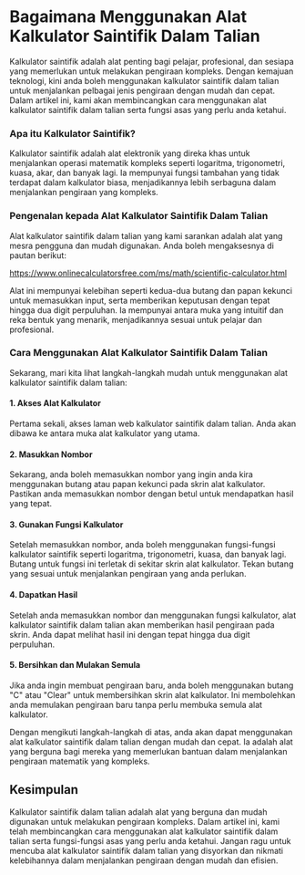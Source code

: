 Bagaimana Menggunakan Alat Kalkulator Saintifik Dalam Talian
============================================================

Kalkulator saintifik adalah alat penting bagi pelajar, profesional, dan sesiapa yang memerlukan untuk melakukan pengiraan kompleks. Dengan kemajuan teknologi, kini anda boleh menggunakan kalkulator saintifik dalam talian untuk menjalankan pelbagai jenis pengiraan dengan mudah dan cepat. Dalam artikel ini, kami akan membincangkan cara menggunakan alat kalkulator saintifik dalam talian serta fungsi asas yang perlu anda ketahui.

### Apa itu Kalkulator Saintifik?

Kalkulator saintifik adalah alat elektronik yang direka khas untuk menjalankan operasi matematik kompleks seperti logaritma, trigonometri, kuasa, akar, dan banyak lagi. Ia mempunyai fungsi tambahan yang tidak terdapat dalam kalkulator biasa, menjadikannya lebih serbaguna dalam menjalankan pengiraan yang kompleks.

### Pengenalan kepada Alat Kalkulator Saintifik Dalam Talian

Alat kalkulator saintifik dalam talian yang kami sarankan adalah alat yang mesra pengguna dan mudah digunakan. Anda boleh mengaksesnya di pautan berikut:

<https://www.onlinecalculatorsfree.com/ms/math/scientific-calculator.html>

Alat ini mempunyai kelebihan seperti kedua-dua butang dan papan kekunci untuk memasukkan input, serta memberikan keputusan dengan tepat hingga dua digit perpuluhan. Ia mempunyai antara muka yang intuitif dan reka bentuk yang menarik, menjadikannya sesuai untuk pelajar dan profesional.

### Cara Menggunakan Alat Kalkulator Saintifik Dalam Talian

Sekarang, mari kita lihat langkah-langkah mudah untuk menggunakan alat kalkulator saintifik dalam talian:

#### 1. Akses Alat Kalkulator

Pertama sekali, akses laman web kalkulator saintifik dalam talian. Anda akan dibawa ke antara muka alat kalkulator yang utama.

#### 2. Masukkan Nombor

Sekarang, anda boleh memasukkan nombor yang ingin anda kira menggunakan butang atau papan kekunci pada skrin alat kalkulator. Pastikan anda memasukkan nombor dengan betul untuk mendapatkan hasil yang tepat.

#### 3. Gunakan Fungsi Kalkulator

Setelah memasukkan nombor, anda boleh menggunakan fungsi-fungsi kalkulator saintifik seperti logaritma, trigonometri, kuasa, dan banyak lagi. Butang untuk fungsi ini terletak di sekitar skrin alat kalkulator. Tekan butang yang sesuai untuk menjalankan pengiraan yang anda perlukan.

#### 4. Dapatkan Hasil

Setelah anda memasukkan nombor dan menggunakan fungsi kalkulator, alat kalkulator saintifik dalam talian akan memberikan hasil pengiraan pada skrin. Anda dapat melihat hasil ini dengan tepat hingga dua digit perpuluhan.

#### 5. Bersihkan dan Mulakan Semula

Jika anda ingin membuat pengiraan baru, anda boleh menggunakan butang "C" atau "Clear" untuk membersihkan skrin alat kalkulator. Ini membolehkan anda memulakan pengiraan baru tanpa perlu membuka semula alat kalkulator.

Dengan mengikuti langkah-langkah di atas, anda akan dapat menggunakan alat kalkulator saintifik dalam talian dengan mudah dan cepat. Ia adalah alat yang berguna bagi mereka yang memerlukan bantuan dalam menjalankan pengiraan matematik yang kompleks.

Kesimpulan
----------

Kalkulator saintifik dalam talian adalah alat yang berguna dan mudah digunakan untuk melakukan pengiraan kompleks. Dalam artikel ini, kami telah membincangkan cara menggunakan alat kalkulator saintifik dalam talian serta fungsi-fungsi asas yang perlu anda ketahui. Jangan ragu untuk mencuba alat kalkulator saintifik dalam talian yang disyorkan dan nikmati kelebihannya dalam menjalankan pengiraan dengan mudah dan efisien.